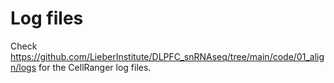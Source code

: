 # Log files

Check https://github.com/LieberInstitute/DLPFC_snRNAseq/tree/main/code/01_align/logs for the CellRanger log files.
